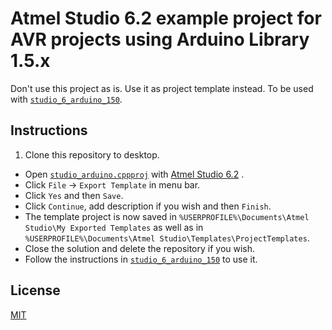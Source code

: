 # Atmel Studio 6.2 example project for AVR projects using Arduino Library 1.5.x

Don't use this project as is. Use it as project template instead.
To be used with [`studio_6_arduino_150`](https://github.com/damadmai/studio_6_arduino_150).

## Instructions

1. Clone this repository to desktop.
* Open [`studio_arduino.cppproj`](./studio_arduino.cppproj) with 
  [Atmel Studio 6.2](http://www.mikrocontroller.net/articles/Atmel_Studio) .
* Click `File` &rarr; `Export Template` in menu bar.
* Click `Yes` and then `Save`.
* Click `Continue`, add description if you wish and then `Finish`.
* The template project is now saved in 
`%USERPROFILE%\Documents\Atmel Studio\My Exported Templates` as well as in 
`%USERPROFILE%\Documents\Atmel Studio\Templates\ProjectTemplates`.
* Close the solution and delete the repository if you wish.
* Follow the instructions in [`studio_6_arduino_150`](https://github.com/damadmai/studio_6_arduino_150) to use it.

## License

[MIT](./LICENSE)
